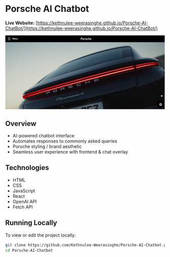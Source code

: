 # Porsche AI Chatbot


**Live Website:** [https://kethnulee-weerasinghe.github.io/Porsche-AI-ChatBot/](https://kethnulee-weerasinghe.github.io/Porsche-AI-ChatBot/)

![Website Preview](./preview.png)

## Overview

- AI-powered chatbot interface  
- Automates responses to commonly asked queries  
- Porsche styling / brand aesthetic  
- Seamless user experience with frontend & chat overlay 

## Technologies

- HTML
- CSS
- JavaScript
- React
- OpenAI API
- Fetch API

## Running Locally

To view or edit the project locally:

```bash
git clone https://github.com/Kethnulee-Weerasinghe/Porsche-AI-Chatbot.git
cd Porsche-AI-Chatbot
